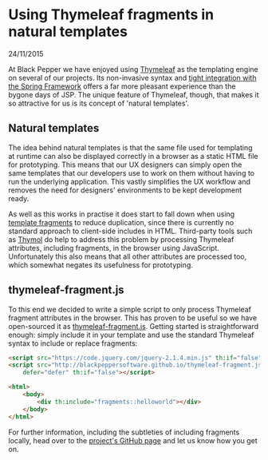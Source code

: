 # Using Thymeleaf fragments in natural templates

24/11/2015

At Black Pepper we have enjoyed using [Thymeleaf](http://www.thymeleaf.org/) as the templating engine on several of our projects. Its non-invasive syntax and [tight integration with the Spring Framework](http://www.thymeleaf.org/doc/tutorials/2.1/thymeleafspring.html) offers a far more pleasant experience than the bygone days of JSP. The unique feature of Thymeleaf, though, that makes it so attractive for us is its concept of 'natural templates'.

## Natural templates

The idea behind natural templates is that the same file used for templating at runtime can also be displayed correctly in a browser as a static HTML file for prototyping. This means that our UX designers can simply open the same templates that our developers use to work on them without having to run the underlying application. This vastly simplifies the UX workflow and removes the need for designers' environments to be kept development ready.

As well as this works in practise it does start to fall down when using [template fragments](http://www.thymeleaf.org/doc/tutorials/2.1/usingthymeleaf.html#template-layout) to reduce duplication, since there is currently no standard approach to client-side includes in HTML. Third-party tools such as [Thymol](http://www.thymoljs.org/) do help to address this problem by processing Thymeleaf attributes, including fragments, in the browser using JavaScript. Unfortunately this also means that all other attributes are processed too, which somewhat negates its usefulness for prototyping.

## thymeleaf-fragment.js

To this end we decided to write a simple script to only process Thymeleaf fragment attributes in the browser. This has proven to be useful so we have open-sourced it as [thymeleaf-fragment.js](https://github.com/BlackPepperSoftware/thymeleaf-fragment.js). Getting started is straightforward enough: simply include it in your template and use the standard Thymeleaf syntax to include or replace fragments:

```html
<script src="https://code.jquery.com/jquery-2.1.4.min.js" th:if="false"></script>
<script src="http://blackpeppersoftware.github.io/thymeleaf-fragment.js/thymeleaf-fragment.js"
    defer="defer" th:if="false"></script>
```

```html
<html>
    <body>
        <div th:include="fragments::helloworld"></div>
    </body>
</html>
```

For further information, including the subtleties of including fragments locally, head over to the [project's GitHub page](https://github.com/BlackPepperSoftware/thymeleaf-fragment.js) and let us know how you get on.
